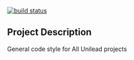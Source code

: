 [![build status](http://code.unilead.net/denis.smetannikov/codestyle/badges/master/build.svg)](http://code.unilead.net/denis.smetannikov/codestyle/commits/master)

## Project Description

General code style for All Unilead projects